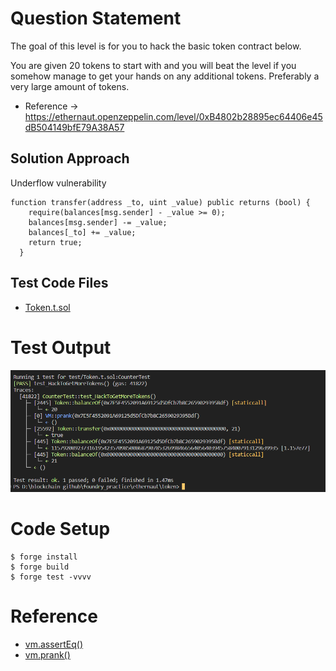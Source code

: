 # Question Statement
The goal of this level is for you to hack the basic token contract below.

You are given 20 tokens to start with and you will beat the level if you somehow manage to get your hands on any additional tokens. Preferably a very large amount of tokens.
- Reference ->
https://ethernaut.openzeppelin.com/level/0xB4802b28895ec64406e45dB504149bfE79A38A57

## Solution Approach
Underflow vulnerability
```solidity
function transfer(address _to, uint _value) public returns (bool) {
    require(balances[msg.sender] - _value >= 0);
    balances[msg.sender] -= _value;
    balances[_to] += _value;
    return true;
  }

```

## Test Code Files

- [Token.t.sol](./test/Token.t.sol)

# Test Output 
![test ouput](image.png)


# Code Setup 
``` 
$ forge install
$ forge build
$ forge test -vvvv
```

# Reference 
- [vm.assertEq()](https://book.getfoundry.sh/reference/forge-std/assertEq)
- [vm.prank()](https://book.getfoundry.sh/cheatcodes/prank)
